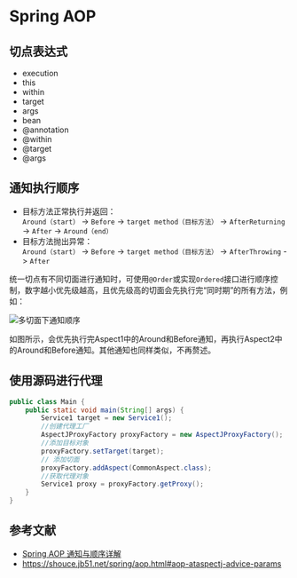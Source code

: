 # Spring AOP 

## 切点表达式
- execution
- this
- within
- target
- args
- bean
- @annotation
- @within
- @target
- @args

## 通知执行顺序
- 目标方法正常执行并返回：  
  `Around（start）` -> `Before` -> `target method（目标方法）` -> `AfterReturning` -> `After`  -> `Around（end）`
- 目标方法抛出异常：  
  `Around（start）` -> `Before` -> `target method（目标方法）` -> `AfterThrowing` -> `After`

统一切点有不同切面进行通知时，可使用`@Order`或实现`Ordered`接口进行顺序控制，数字越小优先级越高，且优先级高的切面会先执行完“同时期”的所有方法，例如：

![多切面下通知顺序](/spring/spring-framework/spring-aop-seq.png)

如图所示，会优先执行完Aspect1中的Around和Before通知，再执行Aspect2中的Around和Before通知。其他通知也同样类似，不再赘述。

## 使用源码进行代理
```java
public class Main {
    public static void main(String[] args) {
        Service1 target = new Service1();
        //创建代理工厂
        AspectJProxyFactory proxyFactory = new AspectJProxyFactory();
        //添加目标对象
        proxyFactory.setTarget(target);
        // 添加切面
        proxyFactory.addAspect(CommonAspect.class);
        //获取代理对象
        Service1 proxy = proxyFactory.getProxy();
    }
}
```

## 参考文献
- [Spring AOP 通知与顺序详解](https://www.cnblogs.com/kongbubihai/p/16034321.html)
- https://shouce.jb51.net/spring/aop.html#aop-ataspectj-advice-params